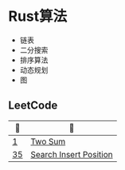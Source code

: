 # Rust算法
* 链表
* 二分搜索
* 排序算法
* 动态规划
* 图

## LeetCode

| 🔗                                           | 📒           |
| ------------------------------------------- | ----------- |
| [1](https://leetcode.com/problems/two-sum/) | [Two Sum](/leetcode/1-two%20sum.md) |
| [35](https://leetcode.com/problems/search-insert-position/) | [ Search Insert Position](/leetcode/35.%20Search%20Insert%20Position.md) |

